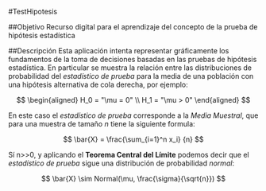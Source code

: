 #TestHipotesis

##Objetivo
Recurso digital para el aprendizaje del concepto de la prueba de hipótesis estadística

##Descripción
Esta aplicación intenta representar gráficamente los fundamentos de la toma de decisiones basadas en las pruebas de hipótesis estadística. En particular se muestra la relación entre las distribuciones de probabilidad del _estadístico de prueba_ para la media de una población con una hipótesis alternativa de cola derecha, por ejemplo: 

$$
\begin{aligned}
H_0 = "\mu = 0" \\
H_1 = "\mu > 0"
\end{aligned} 
$$

En este caso el _estadístico de prueba_ corresponde a la _Media Muestral_, que para una muestra de tamaño _n_ tiene la siguiente formula:

$$
\bar{X} = \frac{\sum_{i=1}^n x_i} {n}  
$$

Sí n>>0, y aplicando el __Teorema Central del Límite__ podemos decir que el _estadístico de prueba_ sigue una distribución de probabilidad _normal_:

$$
\bar{X} \sim Normal(\mu, \frac{\sigma}{\sqrt{n}})  
$$

